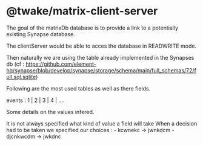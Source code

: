 # @twake/matrix-client-server

The goal of the matrixDb database is to provide a link to a potentially existing Synapse database.

The clientServer would be able to acces the database in READWRITE mode.

Then naturally we are using the table already implemented in the Synapses db (cf : https://github.com/element-hq/synapse/blob/develop/synapse/storage/schema/main/full_schemas/72/full.sql.sqlite)

Following are the most used tables as well as there fields.

events : 1 | 2 | 3 | 4 | 
....


Some details on the values infered.

It is not always specified what kind of value a field will take
When a decision had to be taken we specified our choices :
    - kcwnekc -> jwnkdcm
    - djcnkwcdm -> jwkdnc